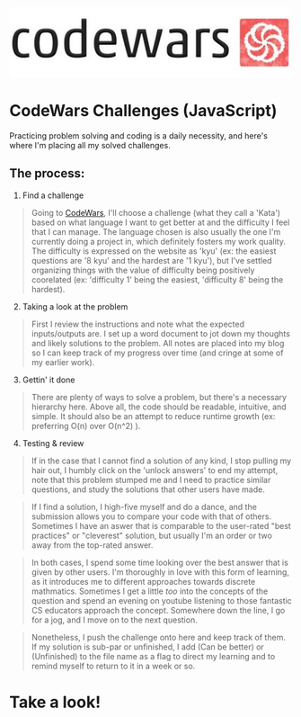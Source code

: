![GitHub Logo](/images/codewars.jpg)

# CodeWars Challenges (JavaScript)

Practicing problem solving and coding is a daily necessity, and here's where I'm placing all my solved challenges.

## The process:

1. Find a challenge

> Going to [CodeWars](www.codewars.com), I'll choose a challenge (what they call a 'Kata') based on what language I want to get better at and the difficulty I feel that I can manage. The language chosen is also usually the one I'm currently doing a project in, which definitely fosters my work quality. The difficulty is expressed on the website as 'kyu' (ex: the easiest questions are '8 kyu' and the hardest are '1 kyu'), but I've settled organizing things with the value of difficulty being positively coorelated (ex: 'difficulty 1' being the easiest, 'difficulty 8' being the hardest).

2. Taking a look at the problem

> First I review the instructions and note what the expected inputs/outputs are. I set up a word document to jot down my thoughts and likely solutions to the problem. All notes are placed into my blog so I can keep track of my progress over time (and cringe at some of my earlier work).

3. Gettin' it done

> There are plenty of ways to solve a problem, but there's a necessary hierarchy here. Above all, the code should be readable, intuitive, and simple. It should also be an attempt to reduce runtime growth (ex: preferring O(n) over O(n^2) ).

4. Testing & review

> If in the case that I cannot find a solution of any kind, I stop pulling my hair out, I humbly click on the 'unlock answers' to end my attempt, note that this problem stumped me and I need to practice similar questions, and study the solutions that other users have made.

> If I find a solution, I high-five myself and do a dance, and the submission allows you to compare your code with that of others. Sometimes I have an aswer that is comparable to the user-rated "best practices" or "cleverest" solution, but usually I'm an order or two away from the top-rated answer.

> In both cases, I spend some time looking over the best answer that is given by other users. I'm thoroughly in love with this form of learning, as it introduces me to different approaches towards discrete mathmatics. Sometimes I get a little _too_ into the concepts of the question and spend an evening on youtube listening to those fantastic CS educators approach the concept. Somewhere down the line, I go for a jog, and I move on to the next question.

> Nonetheless, I push the challenge onto here and keep track of them. If my solution is sub-par or unfinished, I add (Can be better) or (Unfinished) to the file name as a flag to direct my learning and to remind myself to return to it in a week or so.

# Take a look!
